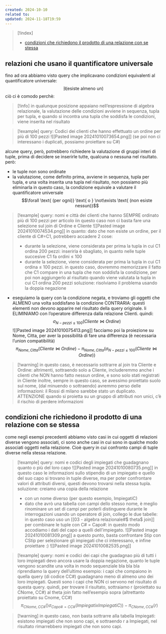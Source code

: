 ```yaml
---
created: 2024-10-10
related to: 
updated: 2024-11-18T19:59
---
```

>[!index]
>
>- [condizioni che richiedono il prodotto di una relazione con se stessa](#condizioni%20che%20richiedono%20il%20prodotto%20di%20una%20relazione%20con%20se%20stessa)
## relazioni che usano il quantificatore universale
fino ad ora abbiamo visto query che implicavano condizioni equivalenti al quantificatore universale:
$$\exists \text{(esiste almeno un)}$$
ciò ci è comodo perchè:
>[!info] in qualunque posizione appaiano nell’espressione di algebra relazionale, la valutazione delle condizioni avviene in sequenza, tupla per tupla, e quando si incontra una tupla che soddisfa le condizioni, viene inserita nel risultato

>[!example] query: Codici dei clienti che hanno effettuato un ordine per più di 100 pezzi
>![[Pasted image 20241010073654.png]]
>(se poi non ci interessano i duplicati, possiamo proiettare su C#)

alcune query, però, potrebbero richiedere la valutazione di gruppi interi di tuple, prima di decidere se inserirle tutte, qualcuna o nessuna nel risultato. però:
- le tuple non sono ordinate
- la valutazione, come definito prima, avviene in sequenza, tupla per tupla, e una volta inserita una tupla nel risultato, non possiamo più eliminarla
in questo caso, la condizione equivale a valutare il quantificatore universale 
$$\forall \text{ (per ogni)} \text{ o } \not\exists \text{ (non esiste nessun)}$$
>[!example] query: nomi e città dei clienti che hanno SEMPRE ordinato più di 100 pezzi per articolo
iin questo caso non ci basta fare una selezione sul join di Ordine e Cliente
![[Pasted image 20241010074534.png]]
in quanto: dato che non esiste un ordine, per il cliente di C#=C1, potrebbero accadere 2 cose:
>- durante la selezione, viene considerata per prima la tupla in cui C1 ordina 200 pezzi: inserirla è sbagliato, in quanto nelle tuple succesive C1 fa ordini ≤ 100
>- durante la selezione, viene considerata per prima la tupla in cui C1 ordina ≤ 100 pezzi. in questo caso, dovremmo memorizzare il fatto che C1 compare in una tupla che non soddisfa la condizione, per poi non aggiungerlo al risultato quando viene valutata la tupla in cui C1 ordina 200 pezzi
soluzione: risolviamo il problema usando la doppia negazione
- eseguiamo la query con la condizione negata, e troviamo gli oggetti che ALMENO una volta soddisfano la condizione CONTRARIA: questi elementi non devono apparire nel risultato della query originale. li ELIMINIAMO con l’operatore differenza dalla relazione Clienti.
quindi:
$$\sigma_{N-pezzi \leq 100}(Cliente \bowtie Ordine)$$
![[Pasted image 20241010075413.png]]
facciamo poi la proiezione su Nome, Citta, per aver la possibilità di fare una differenza (è necessaria l’union compatibilità)
$$\pi_{Nome, Citta}(Cliente\bowtie Ordine) - \pi_{Nome, Citta}(\sigma_{N-pezzi \leq 100}(Cliente \bowtie Ordine))$$

>[!warning] in questo caso, è necessario sottrarre al join tra Cliente e Ordine: altrimenti, sottraendo solo a Cliente, includeremmo anche i clienti che NON hanno fatto nessun ordine, e sono solo stati registrati in Cliente
>inoltre, sempre in questo caso, se avessimo proiettato suolo sul nome, (dal minuendo o sottraendo) avremmo perso delle informazioni: il Rossi di milano sarebbe stato un duplicato. 
>ATTENZIONE quando si proietta su un gruppo di attributi non unici, c’è il rischio di perdere informazioni
## condizioni che richiedono il prodotto di una relazione con se stessa
come negli esempi precedenti abbiamo visto casi in cui oggetti di relazioni diverse vengono associati, ci sono anche casi in cui sono in qualche modo associati oggetti nella relazione. Cioè query in cui confronto campi di tuple diverse nella stessa relazione.
>[!example] query: nomi e codici degli impiegati che guadagnano quanto o più del loro capo
![[Pasted image 20241010080735.png]]
in questo caso le informazioni sullo stipendio di un impiegato e quello del suo capo si trovano in tuple diverse, ma per poter confrontare valori di attributi diversi, questi devono trovarsi nella stessa tupla.
soluzione: creiamo una copia della relazione 
>- con un nome diverso (per questo esempio, ImpiegatiC)
>- dato che avrò una tabella con campi dello stesso nome, è meglio rinominare un set di campi per poterli distinguere durante le interrogazioni
>usando un operatore di join, collego le due tabelle: in questo caso uso un [[03 - algebra relazionale#$ theta$ join]] per combinare le tuple con C# = Capo#: in questo modo accodiamo i dati del capo a quelli dell’impiegato.
>![[Pasted image 20241010081309.png]]
>a questo punto, basta confrontare Stip con CStip per selezionare gli impiegati che ci interessano, e infine proiettare :)
![[Pasted image 20241010082535.png]]

>[!example] query: nomi e codici dei capi che guadagnao più di tutti i loro impiegati
devo ancora usare la doppia negazione, quanto le tuple vengono scandite una volta in modo sequenziale bla bla bla
riprendiamo la query dell’ultimo esempio: i capi che compaiono in quella query (di codice CC#) guadagnano meno di almeno uno dei loro impiegati. Questi sono i capi che NON ci servono nel risultato di questa query.
quindi, per trovare il risultato, sottraiamo r (proiettato su CNome, CC#) al theta join fatto nell’esempio sopra (altrettanto proiettato su Cnome, CC#)
$$\pi_{CNome, CC\#}()\sigma_{Capo\#=CC\#}(Impiegati x ImpiegatiC)) - \pi_{CNome, CC\#}(r)$$

>[!warning] in questo caso, non basta sottrarre alla tabella Impiegati: esistono impiegati che non sono capi, e sottraendo r a Impiegati, nel risultato rimarrebbero impiegati che non sono capi.